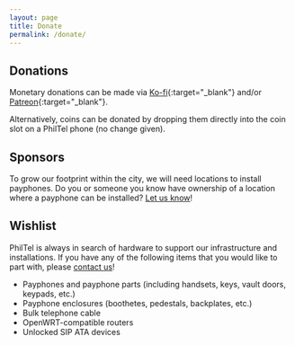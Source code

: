 ```yaml
---
layout: page
title: Donate
permalink: /donate/
---
```

## Donations

Monetary donations can be made via [Ko-fi](https://ko-fi.com/philtel){:target="_blank"} and/or [Patreon](https://www.patreon.com/philtel){:target="_blank"}. 

Alternatively, coins can be donated by dropping them directly into the coin slot on a PhilTel phone (no change given).

## Sponsors

To grow our footprint within the city, we will need locations to install payphones. Do you or someone you know have ownership of a location where a payphone can be installed? [Let us know](../contact)!

## Wishlist

PhilTel is always in search of hardware to support our infrastructure and installations. If you have any of the following items that you would like to part with, please [contact us](../contact)!

* Payphones and payphone parts (including handsets, keys, vault doors, keypads, etc.)
* Payphone enclosures (boothetes, pedestals, backplates, etc.)
* Bulk telephone cable
* OpenWRT-compatible routers
* Unlocked SIP ATA devices


